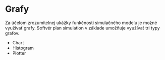 # Grafy

Za účelom zrozumitelnej ukážky funkčnosti simulačného modelu je možné využívať grafy. Softvér plan simulation v základe umožňuje využívať tri typy grafov.

* Chart
* Histogram
* Plotter
